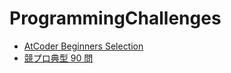 # ProgrammingChallenges

- [AtCoder Beginners Selection](contests/atcoder_beginners_selection/)
- [競プロ典型 90 問](contests/typical90/)